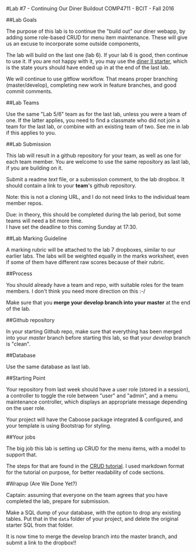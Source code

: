 #Lab #7 - Continuing Our Diner Buildout
COMP4711 - BCIT - Fall 2016

##Lab Goals

The purpose of this lab is to continue the "build out" our diner webapp,
by adding some role-based CRUD for menu item maintenance.
These will give us an excuse to incorporate some outside components,

The lab will build on the last one (lab 6). If your lab 6 is good, then continue 
to use it. If you are not happy with it, you may use the
[diner II starter](https://github.com/jedi-academy/starter-diner2), 
which is the state yours should have ended up in at the end of the last lab.

We will continue to use gitflow workflow. That means proper branching (master/develop), 
completing new work in feature branches, and good commit comments.

##Lab Teams

Use the same "Lab 5/6" team as for the last lab, unless you were a team of one.
If the latter applies, you need to find a classmate who did not join
a team for the last lab, or combine with an existing team of two.
See me in lab if this applies to you.

##Lab Submission

This lab will result in a github repository for your team, as well as one for each team
member. You are welcome to use the same repository as last lab, if you are building on it.

Submit a readme *text* file, or a submission comment, to the lab dropbox. 
It should contain a link to your **team**'s github repository. 

Note: this is not a cloning URL, and I do not need links to the individual
team member repos.

Due: in theory, this should be completed during the lab period,
but some teams will need a bit more time.  
I have set the deadline to this coming Sunday at 17:30.

##Lab Marking Guideline

A marking rubric will be attached to the lab 7 dropboxes, similar to our
earlier labs. The labs will be weighted equally in the marks worksheet,
even if some of them have different raw scores because of their rubric.

##Process

You should already have a team and repo, with suitable roles for the team
members. I don't think you need more direction on this :-/

Make sure that you **merge your develop branch into your master** at the end of the lab.

##Github repository

In your starting Github repo, make sure that everything has been merged into your
*master* branch before starting this lab, so that your *develop* branch
is "clean".

##Database

Use the same database as last lab.

##Starting Point

Your repository from last week should have a user role (stored in a session),
a controller to toggle the role between "user" and "admin", and a menu
maintenance controller, which displays an appropriate message depending on the user role.

Your project will have the Caboose package integrated & configured, and your template
is using Bootstrap for styling.

##Your jobs

The big job this lab is setting up CRUD for the menu items, with a model to support that.

The steps for that are found in the [CRUD tutorial](/display/tutorial/ci-fun02).
I used markdown format for the tutorial on purpose, for better readability of code sections.

#Wrapup (Are We Done Yet?)

<div class="alert alert-info">
Captain: assuming that everyone on the team agrees that
you have completed the lab, prepare for submission.

Make a SQL dump of your database, with the option to drop any existing
tables. Put that in the <code>data</code> folder of your
project, and delete the original starter SQL from that folder.

It is now time
to merge the develop branch into the master branch,
and submit a link to the dropbox!!
</div>

